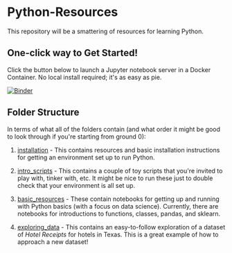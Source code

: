 # Python-Resources

This repository will be a smattering of resources for learning Python.

## One-click way to Get Started!

Click the button below to launch a Jupyter notebook server in a Docker Container. No local install required; it's as easy as pie.

[![Binder](http://mybinder.org/badge.svg)](http://mybinder.org:/repo/galvanizeopensource/python-resources)

## Folder Structure

In terms of what all of the folders contain (and what order it might be good to look through if you're starting from ground 0):

1. [installation](./installation) - This contains resources and basic installation instructions for getting an environment set up to run Python.

2. [intro_scripts](./intro_scripts) - This contains a couple of toy scripts that you're invited to play with, tinker with, etc. It might be nice to run these just to double check that your environment is all set up.

3. [basic_resources](./basic_resources) - These contain notebooks for getting up and running with Python basics (with a focus on data science). Currently, there are notebooks for introductions to functions, classes, pandas, and sklearn.

4. [exploring_data](./exploring_data) - This contains an easy-to-follow exploration of a dataset of _Hotel Receipts_ for hotels in Texas. This is a great example of how to approach a new dataset!

